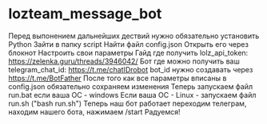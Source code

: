 # lozteam_message_bot

Перед выпонением дальнейших дествий нужно обязательно установить Python 
Зайти в папку script
Найти файл config.json
Открыть его через блокнот
Настроить свои параметры 
Гайд где получить lolz_api_token: https://zelenka.guru/threads/3946042/
Бот где можно получить ваш telegram_chat_id: https://t.me/chatIDrobot
bot_id нужно создавать через https://t.me/BotFather
После того как все параметры вписаны в config.json обязательно сохраняем изменения
Теперь запускаем файл run.bat если ваша OC - windows
Если ваша OC - Linux - запускаем файл run.sh ("bash run.sh")
Теперь наш бот работает переходим телеграм, находим нашего бота, нажимаем /start
Радуемся!
